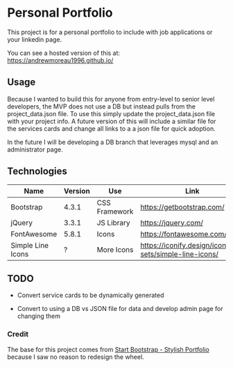 # Personal Portfolio

This project is for a personal portfolio to include with job applications or your linkedin page.

You can see a hosted version of this at: https://andrewmoreau1996.github.io/

## Usage
Because I wanted to build this for anyone from entry-level to senior level developers, the MVP does not use a DB but instead pulls from the project_data.json file. To use this simply update the project_data.json file with your project info. 
A future version of this will include a similar file for the services cards and change all links to a a json file for quick adoption.  


In the future I will be developing a DB branch that leverages mysql and an administrator page. 


## Technologies
Name | Version | Use | Link 
--- | --- | --- | --- 
Bootstrap | 4.3.1 | CSS Framework | https://getbootstrap.com/ 
jQuery | 3.3.1 | JS Library | https://jquery.com/ 
FontAwesome | 5.8.1 | Icons | https://fontawesome.com/icons 
Simple Line Icons | ? | More Icons | https://iconify.design/icon-sets/simple-line-icons/


## TODO
- Convert service cards to be dynamically generated

- Convert to using a DB vs JSON file for data and develop admin page for changing them


### Credit

The base for this project comes from [Start Bootstrap - Stylish Portfolio](https://startbootstrap.com/template-overviews/stylish-portfolio/) because I saw no reason to redesign the wheel.

